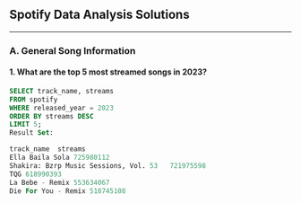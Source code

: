 ## Spotify Data Analysis Solutions

---

### **A. General Song Information**

#### 1. What are the top 5 most streamed songs in 2023?

```sql
SELECT track_name, streams
FROM spotify
WHERE released_year = 2023
ORDER BY streams DESC
LIMIT 5;
Result Set:

track_name	streams
Ella Baila Sola	725980112
Shakira: Bzrp Music Sessions, Vol. 53	721975598
TQG	618990393
La Bebe - Remix	553634067
Die For You - Remix	518745108
